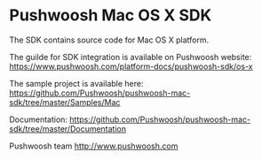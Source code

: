 Pushwoosh Mac OS X SDK
=====================

The SDK contains source code for Mac OS X platform.

The guilde for SDK integration is available on Pushwoosh website:  
https://www.pushwoosh.com/platform-docs/pushwoosh-sdk/os-x

The sample project is available here:  
https://github.com/Pushwoosh/pushwoosh-mac-sdk/tree/master/Samples/Mac

Documentation:
https://github.com/Pushwoosh/pushwoosh-mac-sdk/tree/master/Documentation

Pushwoosh team
http://www.pushwoosh.com

